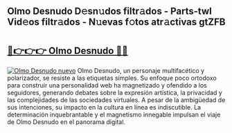 ## Olmo Desnudo D𝚎sn𝚞dos filtr𝚊dos - Parts-twI Vid𝚎os filtr𝚊dos - N𝚞evas f𝚘tos atr𝚊ctivas gtZFB

# <h2><a href="http://mb32wxn.tromn.icu/?c=Olmo+Desnudo">🔗👉👉👉 Olmo Desnudo 🔗🔗</a></h2>

[![Olmo Desnudo nuevo](https://i.imgur.com/pEAQMta.gif)](http://mb32wxn.tromn.icu/?c=Olmo+Desnudo)
Olmo Desnudo, un personaje multifacético y polarizador, se resiste a las etiquetas simples. Su enfoque poco ortodoxo para construir una personalidad web ha magnetizado y ofendido a los seguidores, generando debates sobre la expresión artística, la privacidad y las complejidades de las sociedades virtuales. A pesar de la ambigüedad de sus intenciones, su impacto en la cultura en línea es indiscutible. La determinación inquebrantable y el magnetismo innegable impulsan el viaje de Olmo Desnudo en el panorama digital.
